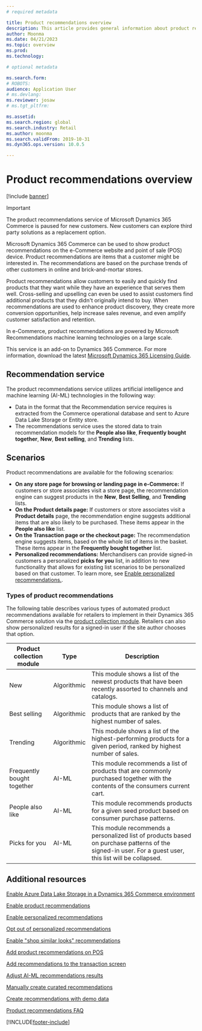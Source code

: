 ```yaml
---
# required metadata

title: Product recommendations overview
description: This article provides general information about product recommendations. Product recommendations let customers easily and quickly find products that they want, and even products that they didn't originally intend to buy.
author: Moonma
ms.date: 04/21/2023
ms.topic: overview
ms.prod:
ms.technology:

# optional metadata

ms.search.form:
# ROBOTS:
audience: Application User
# ms.devlang:
ms.reviewer: josaw
# ms.tgt_pltfrm:

ms.assetid:
ms.search.region: global
ms.search.industry: Retail
ms.author: moonma
ms.search.validFrom: 2019-10-31
ms.dyn365.ops.version: 10.0.5

---
```


# Product recommendations overview

[!include [banner](includes/banner.md)]

> [!IMPORTANT]
> The product recommendations service of Microsoft Dynamics 365 Commerce is paused for new customers. New customers can explore third party solutions as a replacement option.

Microsoft Dynamics 365 Commerce can be used to show product recommendations on the e-Commerce website and point of sale (POS) device. Product recommendations are items that a customer might be interested in. The recommendations are based on the purchase trends of other customers in online and brick-and-mortar stores.

Product recommendations allow customers to easily and quickly find products that they want while they have an experience that serves them well. Cross-selling and upselling can even be used to assist customers find additional products that they didn't originally intend to buy. When recommendations are used to enhance product discovery, they create more conversion opportunities, help increase sales revenue, and even amplify customer satisfaction and retention.

In e-Commerce, product recommendations are powered by Microsoft Recommendations machine learning technologies on a large scale.

This service is an add-on to Dynamics 365 Commerce. For more information, download the latest [Microsoft Dynamics 365 Licensing Guide](https://go.microsoft.com/fwlink/?LinkId=866544).


## Recommendation service

The product recommendations service utilizes artificial intelligence and machine learning (AI-ML) technologies in the following way:

- Data in the format that the Recommendation service requires is extracted from the Commerce operational database and sent to Azure Data Lake Storage or Entity store.
- The recommendations service uses the stored data to train recommendation models for the **People also like**, **Frequently bought together**, **New**, **Best selling**, and **Trending** lists.

## Scenarios

Product recommendations are available for the following scenarios:

- **On any store page for browsing or landing page in e-Commerce:** If customers or store associates visit a store page, the recommendation engine can suggest products in the **New**, **Best Selling**, and **Trending** lists.
- **On the Product details page:** If customers or store associates visit a **Product details** page, the recommendation engine suggests additional items that are also likely to be purchased. These items appear in the **People also like** list.
- **On the Transaction page or the checkout page:** The recommendation engine suggests items, based on the whole list of items in the basket. These items appear in the **Frequently bought together** list.
- **Personalized recommendations:** Merchandisers can provide signed-in customers a personalized **picks for you** list, in addition to new functionality that allows for existing list scenarios to be personalized based on that customer. To learn more, see [Enable personalized recommendations.](personalized-recommendations.md).

### Types of product recommendations

The following table describes various types of automated product recommendations available for retailers to implement in their Dynamics 365 Commerce solution via the [product collection module](product-collection-module-overview.md). Retailers can also show personalized results for a signed-in user if the site author chooses that option.

| Product collection module  | Type | Description |
|----------------------------|------|-------------|
| New                        | Algorithmic | This module shows a list of the newest products that have been recently assorted to channels and catalogs. |
| Best selling               | Algorithmic | This module shows a list of products that are ranked by the highest number of sales. |
| Trending                   | Algorithmic | This module shows a list of the highest-performing products for a given period, ranked by highest number of sales.  |
| Frequently bought together | AI-ML | This module recommends a list of products that are commonly purchased together with the contents of the consumers current cart. |
| People also like           | AI-ML | This module recommends products for a given seed product based on consumer purchase patterns. |
| Picks for you              | AI-ML | This module recommends a personalized list of products based on purchase patterns of the signed-in user. For a guest user, this list will be collapsed. |

## Additional resources

[Enable Azure Data Lake Storage in a Dynamics 365 Commerce environment](enable-adls-environment.md)

[Enable product recommendations](enable-product-recommendations.md)

[Enable personalized recommendations](personalized-recommendations.md)

[Opt out of personalized recommendations](opt-out-personalization.md)

[Enable "shop similar looks" recommendations](shop-similar-looks.md)

[Add product recommendations on POS](product.md)

[Add recommendations to the transaction screen](add-recommendations-control-pos-screen.md)

[Adjust AI-ML recommendations results](modify-product-recommendation-results.md)

[Manually create curated recommendations](create-editorial-recommendation-lists.md)

[Create recommendations with demo data](product-recommendations-demo-data.md)

[Product recommendations FAQ](faq-recommendations.md)


[!INCLUDE[footer-include](../includes/footer-banner.md)]
